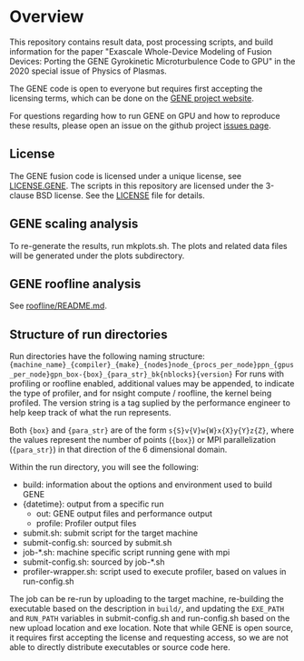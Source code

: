 # Overview

This repository contains result data, post processing scripts, and build
information for the paper
"Exascale Whole-Device Modeling of Fusion Devices: Porting the GENE Gyrokinetic Microturbulence Code to GPU" in the 2020 special issue of Physics of Plasmas.

The GENE code is open to everyone but requires first accepting the licensing
terms, which can be done on the [GENE project website](http://genecode.org/).

For questions regarding how to run GENE on GPU and how to reproduce these
results, please open an issue on the github project [issues
page](https://github.com/wdmapp/gene-paper-artifacts-pop2020/issues).

## License

The GENE fusion code is licensed under a unique license, see
[LICENSE.GENE](LICENSE.GENE). The scripts in this repository are licensed under
the 3-clause BSD license. See the [LICENSE](LICENSE) file for details.

## GENE scaling analysis

To re-generate the results, run mkplots.sh. The plots and related data
files will be generated under the plots subdirectory.

## GENE roofline analysis

See [roofline/README.md](roofline/README.md).

## Structure of run directories

Run directories have the following naming structure:
`{machine_name}_{compiler}_{make}_{nodes}node_{procs_per_node}ppn_{gpus_per_node}gpn_box-{box}_{para_str}_bk{nblocks}{version}`
For runs with profiling or roofline enabled, additional values may be appended,
to indicate the type of profiler, and for nsight compute / roofline, the kernel
being profiled. The version string is a tag suplied by the performance engineer
to help keep track of what the run represents.

Both `{box}` and `{para_str}` are of the form `s{S}v{V}w{W}x{X}y{Y}z{Z}`, where
the values represent the number of points (`{box}`) or MPI parallelization
(`{para_str}`) in that direction of the 6 dimensional domain.

Within the run directory, you will see the following:

- build: information about the options and environment used to build GENE
- {datetime}: output from a specific run
  - out: GENE output files and performance output
  - profile: Profiler output files
- submit.sh: submit script for the target machine
- submit-config.sh: sourced by submit.sh
- job-\*.sh: machine specific script running gene with mpi
- submit-config.sh: sourced by job-\*.sh
- profiler-wrapper.sh: script used to execute profiler, based on values in run-config.sh

The job can be re-run by uploading to the target machine, re-building the
executable based on the description in `build/`, and updating the `EXE_PATH`
and `RUN_PATH` variables in submit-config.sh and run-config.sh based on the new
upload location and exe location. Note that while GENE is open source, it
requires first accepting the license and requesting access, so we are not able
to directly distribute executables or source code here.
